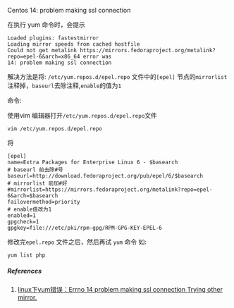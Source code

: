Centos 14: problem making ssl connection



在执行 yum 命令时，会提示



```
Loaded plugins: fastestmirror
Loading mirror speeds from cached hostfile
Could not get metalink https://mirrors.fedoraproject.org/metalink?repo=epel-6&arch=x86_64 error was
14: problem making ssl connection
```



解决方法是将: `/etc/yum.repos.d/epel.repo` 文件中的`[epel]` 节点的`mirrorlist`注释掉，`baseurl`去除注释,`enable`的值为`1`



命令:

使用vim 编辑器打开`/etc/yum.repos.d/epel.repo`文件

```
vim /etc/yum.repos.d/epel.repo
```

将

```
[epel]
name=Extra Packages for Enterprise Linux 6 - $basearch
# baseurl 前去除#号
baseurl=http://download.fedoraproject.org/pub/epel/6/$basearch
# mirrorlist 前加#好
#mirrorlist=https://mirrors.fedoraproject.org/metalink?repo=epel-6&arch=$basearch
failovermethod=priority
# enable值改为1
enabled=1
gpgcheck=1
gpgkey=file:///etc/pki/rpm-gpg/RPM-GPG-KEY-EPEL-6
```

修改完`epel.repo` 文件之后，然后再试 `yum` 命令
如:

```
yum list php
```


##### References

1. [linux下yum错误：Errno 14 problem making ssl connection Trying other mirror.](https://www.cnblogs.com/ssyfj/p/9178745.html)